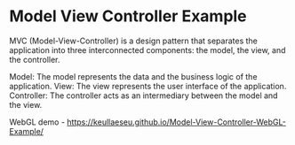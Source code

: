 # Model View Controller Example
MVC (Model-View-Controller) is a design pattern that separates the application into three interconnected components: the model, the view, and the controller.

Model: The model represents the data and the business logic of the application.
View: The view represents the user interface of the application.
Controller: The controller acts as an intermediary between the model and the view.

WebGL demo - https://keullaeseu.github.io/Model-View-Controller-WebGL-Example/